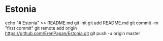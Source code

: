 # Estonia
echo "# Estonia" >> README.md
git init
git add README.md
git commit -m "first commit"
git remote add origin https://github.com/ErenPagan/Estonia.git
git push -u origin master
